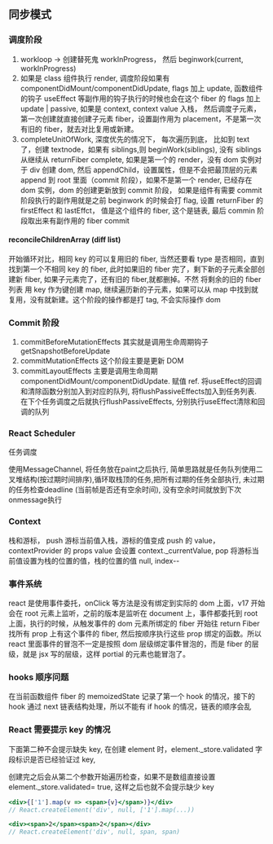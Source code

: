 ## 同步模式

### 调度阶段

1. workloop -> 创建替死鬼 workInProgress， 然后 beginwork(current, workInProgress)
2. 如果是 class 组件执行 render, 调度阶段如果有 componentDidMount/componentDidUpdate, flags 加上 update, 函数组件的钩子 useEffect 等副作用的钩子执行的时候也会在这个 fiber 的 flags 加上 update | passive, 如果是 context, context value 入栈， 然后调度子元素，第一次创建就直接创建子元素 fiber，设置副作用为 placement，不是第一次有旧的 fiber，就去对比复用或新建。
3. completeUnitOfWork, 深度优先的情况下， 每次遍历到底， 比如到 text 了，创建 textnode，如果有 siblings,则 beginWork(siblings), 没有 siblings 从继续从 returnFiber complete, 如果是第一个的 render，没有 dom 实例对于 div 创建 dom, 然后 appendChild，设置属性，但是不会把最顶层的元素 append 到 root 里面（commit 阶段），如果不是第一个 render, 已经存在 dom 实例，dom 的创建更新放到 commit 阶段， 如果是组件有需要 commit 阶段执行的副作用就是之前 beginwork 的时候会打 flag, 设置 returnFiber 的 firstEffect 和 lastEffct， 值是这个组件的 fiber, 这个是链表, 最后 commin 阶段取出来有副作用的 fiber commit

#### reconcileChildrenArray (diff list)

开始循环对比，相同 key 的可以复用旧的 fiber, 当然还要看 type 是否相同，直到找到第一个不相同 key 的 fiber, 此时如果旧的 fiber 完了，剩下新的子元素全部创建新 fiber, 如果子元素完了，还有旧的 fiber,就都删掉。不然 将剩余的旧的 fiber 列表 用 key 作为键创建 map, 继续遍历新的子元素，如果可以从 map 中找到就复用，没有就新建。这个阶段的操作都是打 tag, 不会实际操作 dom

### Commit 阶段

1. commitBeforeMutationEffects
   其实就是调用生命周期钩子 getSnapshotBeforeUpdate
2. commitMutationEffects
   这个阶段主要是更新 DOM
3. commitLayoutEffects
   主要是调用生命周期 componentDidMount/componentDidUpdate.
    赋值 ref. 
   将useEffect的回调和清除函数分别加入到对应的队列, 将flushPassiveEffects加入到任务列表. 在下个任务调度之后就执行flushPassiveEffects, 分别执行useEffect清除和回调的队列



### React Scheduler

任务调度

使用MessageChannel, 将任务放在paint之后执行, 简单思路就是任务队列使用二叉堆结构(按过期时间排序),循环取栈顶的任务,把所有过期的任务全部执行, 未过期的任务检查deadline (当前帧是否还有空余时间), 没有空余时间就放到下次onmessage执行

### Context

栈和游标， push 游标当前值入栈，游标的值变成 push 的 value， contextProvider 的 props value 会设置 context.\_currentValue, pop 将游标当前值设置为栈的位置的值，栈的位置的值 null, index--

### 事件系统

react 是使用事件委托，onClick 等方法是没有绑定到实际的 dom 上面，v17 开始会在 root 元素上监听，之前的版本是监听在 document 上，事件都委托到 root 上面，执行的时候，从触发事件的 dom 元素所绑定的 fiber 开始往 return Fiber 找所有 prop 上有这个事件的 fiber, 然后按顺序执行这些 prop 绑定的函数。所以 react 里面事件的冒泡不一定是按照 dom 层级绑定事件冒泡的，而是 fiber 的层级，就是 jsx 写的层级，这样 portial 的元素也能冒泡了。

### hooks 顺序问题

在当前函数组件 fiber 的 memoizedState 记录了第一个 hook 的情况，接下的 hook 通过 next 链表结构处理，所以不能有 if hook 的情况，链表的顺序会乱

### React 需要提示 key 的情况

下面第二种不会提示缺失 key, 在创建 element 时，element.\_store.validated 字段标识是否已经验证过 key,

创建完之后会从第二个参数开始遍历检查，如果不是数组直接设置 element.\_store.validated= true, 这样之后也就不会提示缺少 key

```jsx
<div>{['1'].map(v => <span>{v}</span>)}</div>
// React.createElement('div', null, ['1'].map(...))

<div><span>2</span><span>2</span></div>
// React.createElement('div', null, span, span)

```
